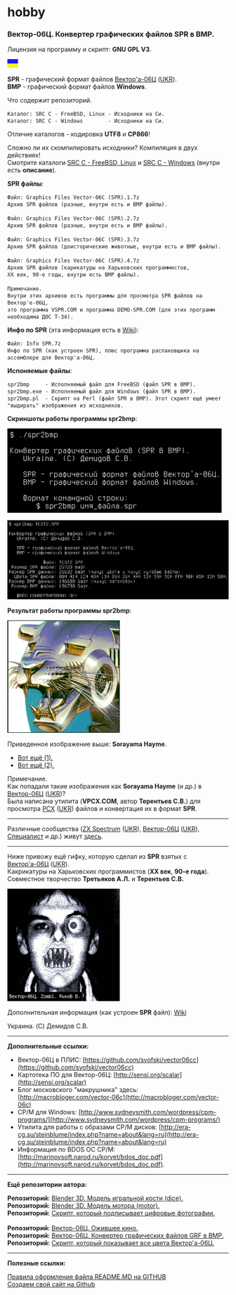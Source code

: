 # hobby
### Вектор-06Ц. Конвертер графических файлов SPR в BMP.

Лицензия на программу и скрипт: **GNU GPL V3**.

![](https://github.com/drilnet/vector-06c-spr2bmp/blob/master/UA.png)

**SPR** - графический формат файлов [Вектор'а-06Ц](https://ru.wikipedia.org/wiki/Вектор-06Ц) ([UKR](https://uk.wikipedia.org/wiki/Вектор-06Ц)).
<br>
**BMP** - графический формат файлов **Windows**.

Что содержит репозиторий.
    
    Каталог: SRC C - FreeBSD, Linux - Исходники на Си.
    Каталог: SRC C - Windows        - Исходники на Си.

Отличие каталогов - кодировка **UTF8** и **CP866**!

Сложно ли их скомпилировать исходники? Компиляция в двух действиях!
<br>
Смотрите каталоги [SRC C - FreeBSD, Linux](https://github.com/drilnet/vector-06c-spr2bmp/tree/master/SRC%20C%20-%20FreeBSD%2C%20Linux) и [SRC C - Windows](https://github.com/drilnet/vector-06c-spr2bmp/tree/master/SRC%20C%20-%20Windows)
(внутри есть **описание**).

**SPR файлы**:

    Файл: Graphics Files Vector-06C (SPR).1.7z
    Архив SPR файлов (разные, внутри есть и BMP файлы).

    Файл: Graphics Files Vector-06C (SPR).2.7z
    Архив SPR файлов (разные, внутри есть и BMP файлы).

    Файл: Graphics Files Vector-06C (SPR).3.7z
    Архив SPR файлов (доисторические животные, внутри есть и BMP файлы).

    Файл: Graphics Files Vector-06C (SPR).4.7z
    Архив SPR файлов (карикатуры на Харьковских программистов,
    ХХ век, 90-е годы, внутри есть BMP файлы).

    Примечание.
    Внутри этих архивов есть программы для просмотра SPR файлов на Вектор'е-06Ц,
    это программа VSPR.COM и программа DEMO-SPR.COM (для этих программ необходима ДОС Т-34).

**Инфо по SPR** (эта информация есть в [Wiki](https://github.com/drilnet/vector-06c-spr2bmp/wiki)):

    Файл: Info SPR.7z
    Инфо по SPR (как устроен SPR), плюс программа распаковщика на
    ассемблере для Вектор'а-06Ц.

**Испоняемые файлы**:

    spr2bmp     - Исполняемый файл для FreeBSD (файл SPR в BMP).
    spr2bmp.exe - Исполняемый файл для Windows (файл SPR в BMP).
    spr2bmp.pl  - Скрипт на Perl (файл SPR в BMP). Этот скрипт ещё умеет "выдирать" изображения из исходников.

**Скриншоты работы программы spr2bmp**:

![](https://github.com/drilnet/vector-06c-spr2bmp/blob/master/spr2bmp_Screenshot_1.png)

![](https://github.com/drilnet/vector-06c-spr2bmp/blob/master/spr2bmp_Screenshot_2.png)

**Результат работы программы spr2bmp**:

![](https://github.com/drilnet/vector-06c-spr2bmp/blob/master/SRC%20C%20-%20FreeBSD%2C%20Linux/Test/TEST2.bmp)

Приведенное изображение выше: **Sorayama Hayme**.

* [Вот ещё (1).](https://github.com/drilnet/vector-06c-spr2bmp/blob/master/SRC%20C%20-%20FreeBSD%2C%20Linux/Test/TEST3.bmp)
* [Вот ещё (2).](https://github.com/drilnet/vector-06c-spr2bmp/blob/master/SRC%20C%20-%20FreeBSD%2C%20Linux/Test/TEST4.bmp)

Примечание.
<br>
Как попадали такие изображения как **Sorayama Hayme** (и др.) в [Вектор-06Ц](https://ru.wikipedia.org/wiki/Вектор-06Ц) ([UKR](https://uk.wikipedia.org/wiki/Вектор-06Ц))?
<br>
Была написана утилита (**VPCX.COM**, автор **Терентьев С.В.**) для просмотра [PCX](https://ru.wikipedia.org/wiki/PCX) ([UKR](https://uk.wikipedia.org/wiki/PCX)) файлов и конвертация их в формат **SPR**.

<hr>

Различные сообщества ([ZX Spectrum](https://ru.wikipedia.org/wiki/ZX_Spectrum) ([UKR](https://uk.wikipedia.org/wiki/ZX_Spectrum)), [Вектор-06Ц](https://ru.wikipedia.org/wiki/Вектор-06Ц) ([UKR](https://uk.wikipedia.org/wiki/Вектор-06Ц)), [Специалист](https://ru.wikipedia.org/wiki/Специалист_(компьютер)) и др.) живут [здесь](https://zx-pk.ru).

<hr>

Ниже привожу ещё гифку, которую сделал из **SPR** взятых с [Вектор'а-06Ц](https://ru.wikipedia.org/wiki/Вектор-06Ц) ([UKR](https://uk.wikipedia.org/wiki/Вектор-06Ц)).
<br>
Какрикатуры на Харьковских программистов (**XX век**, **90-е года**).
<br>
Совместное творчество **Третьяков А.Л.** и **Терентьев С.В.**

![](https://github.com/drilnet/vector-06c-spr2bmp/blob/master/Karikatury.gif)

Дополнительная информация (как устроен **SPR** файл): [Wiki](https://github.com/drilnet/vector-06c-spr2bmp/wiki)

Украина. (C) Демидов С.В.

<hr>

**Дополнительные ссылки:**

* Вектор-06Ц в ПЛИС: [https://github.com/svofski/vector06cc](https://github.com/svofski/vector06cc)
* Картотека ПО для Вектор-06Ц: [http://sensi.org/scalar](http://sensi.org/scalar)
* Блог московского "макрушника" здесь: [http://macrobloger.com/vector-06c](http://macrobloger.com/vector-06c)
* CP/M для Windows: [http://www.sydneysmith.com/wordpress/cpm-programs/](http://www.sydneysmith.com/wordpress/cpm-programs/)
* Утилита для работы с образами CP/M дисков: [http://era-cg.su/steinblume/index.php?name=about&lang=ru](http://era-cg.su/steinblume/index.php?name=about&lang=ru)
* Информация по BDOS OC CP/M: [http://marinovsoft.narod.ru/korvet/bdos_doc.pdf](http://marinovsoft.narod.ru/korvet/bdos_doc.pdf).

<hr>

**Ещё репозитории автора:**

**Репозиторий:** [Blender 3D. Модель игральной кости (dice).](https://github.com/drilnet/blender3d-dice2)
<br>
**Репозиторий:** [Blender 3D. Модель мотора (motor).](https://github.com/drilnet/blender3d-motor)
<br>
**Репозиторий:** [Скрипт, который подписывает цифровые фотографии.](https://github.com/drilnet/programming-perl-signature-images)
<br>
<br>
**Репозиторий:** [Вектор-06Ц. Ожившее кино.](https://github.com/drilnet/vector-06c-kino)
<br>
**Репозиторий:** [Вектор-06Ц. Конвертер графических файлов GRF в BMP.](https://github.com/drilnet/vector-06c-grf2bmp)
<br>
**Репозиторий:** [Скрипт, который показывает все цвета Вектор'а-06Ц.](https://github.com/drilnet/vector-06c-color256)

<hr>

**Полезные ссылки:**

[Правила оформления файла README.MD на GITHUB](https://github.com/OlgaVlasova/markdown-doc/blob/master/README.md#SpecialSymbol)
<br>
[Создаем свой сайт на Github](https://www.youtube.com/watch?v=05nLdIVfSRU)
